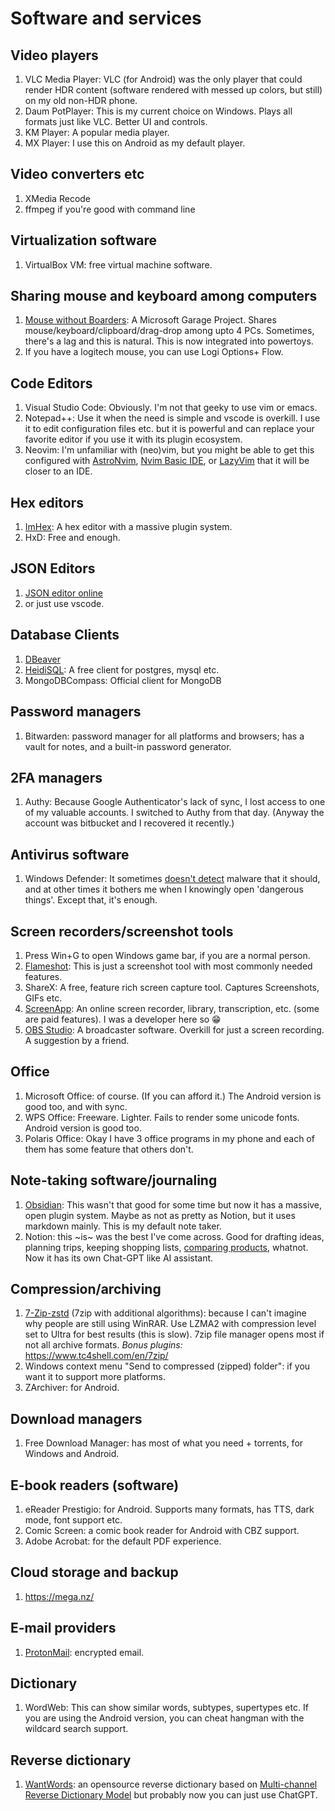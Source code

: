 # Software and services

## Video players

1. VLC Media Player: VLC (for Android) was the only player that could render HDR content (software rendered with messed up colors, but still) on my old non-HDR phone.
2. Daum PotPlayer: This is my current choice on Windows. Plays all formats just like VLC. Better UI and controls.
3. KM Player: A popular media player.
4. MX Player: I use this on Android as my default player.

## Video converters etc

1. XMedia Recode
2. ffmpeg if you're good with command line

## Virtualization software

1. VirtualBox VM: free virtual machine software.

## Sharing mouse and keyboard among computers

1. [Mouse without Boarders](https://learn.microsoft.com/en-us/windows/powertoys/mouse-without-borders): A Microsoft Garage Project. Shares mouse/keyboard/clipboard/drag-drop among upto 4 PCs. Sometimes, there's a lag and this is natural. This is now integrated into powertoys.
2. If you have a logitech mouse, you can use Logi Options+ Flow.

## Code Editors

1. Visual Studio Code: Obviously. I'm not that geeky to use vim or emacs.
2. Notepad++: Use it when the need is simple and vscode is overkill. I use it to edit configuration files etc. but it is powerful and can replace your favorite editor if you use it with its plugin ecosystem.
3. Neovim: I'm unfamiliar with (neo)vim, but you might be able to get this configured with [AstroNvim](https://github.com/AstroNvim/AstroNvim), [Nvim Basic IDE](https://github.com/LunarVim/nvim-basic-ide), or [LazyVim](https://www.lazyvim.org/) that it will be closer to an IDE. 

## Hex editors

1. [ImHex](https://github.com/WerWolv/ImHex): A hex editor with a massive plugin system.
2. HxD: Free and enough.

## JSON Editors

1. [JSON editor online](https://jsoneditoronline.org)
2. or just use vscode.

## Database Clients

1. [DBeaver](https://dbeaver.io/)
2. [HeidiSQL](https://www.heidisql.com/): A free client for postgres, mysql etc.
3. MongoDBCompass: Official client for MongoDB

## Password managers

1. Bitwarden: password manager for all platforms and browsers; has a vault for notes, and a built-in password generator.

## 2FA managers

1. Authy: Because Google Authenticator's lack of sync, I lost access to one of my valuable accounts. I switched to Authy from that day. (Anyway the account was bitbucket and I recovered it recently.)

## Antivirus software

1. Windows Defender: It sometimes [doesn't detect](https://twitter.com/hexmint/status/1370578440898846723) malware that it should, and at other times it bothers me when I knowingly open 'dangerous things'. Except that, it's enough.

## Screen recorders/screenshot tools

1. Press Win+G to open Windows game bar, if you are a normal person.
2. [Flameshot](https://flameshot.org/): This is just a screenshot tool with most commonly needed features.
3. ShareX: A free, feature rich screen capture tool. Captures Screenshots, GIFs etc.
4. [ScreenApp](https://screenapp.io): An online screen recorder, library, transcription, etc. (some are paid features). I was a developer here so 😁
5. [OBS Studio](https://obsproject.com/): A broadcaster software. Overkill for just a screen recording. A suggestion by a friend. 

## Office

1. Microsoft Office: of course. (If you can afford it.) The Android version is good too, and with sync.
2. WPS Office: Freeware. Lighter. Fails to render some unicode fonts. Android version is good too.
3. Polaris Office: Okay I have 3 office programs in my phone and each of them has some feature that others don't.

## Note-taking software/journaling

1. [Obsidian](https://obsidian.md/): This wasn't that good for some time but now it has a massive, open plugin system. Maybe as not as pretty as Notion, but it uses markdown mainly. This is my default note taker.
3. Notion: this ~is~ was the best I've come across. Good for drafting ideas, planning trips, keeping shopping lists, [comparing products](https://twitter.com/hexmint/status/1355204683791429634), whatnot. Now it has its own Chat-GPT like AI assistant. 

## Compression/archiving

1. [7-Zip-zstd](https://mcmilk.de/projects/7-Zip-zstd/) (7zip with additional algorithms): because I can't imagine why people are still using WinRAR. Use LZMA2 with compression level set to Ultra for best results (this is slow). 7zip file manager opens most if not all archive formats. _Bonus plugins:_ <https://www.tc4shell.com/en/7zip/>
3. Windows context menu "Send to compressed (zipped) folder": if you want it to support more platforms.
4. ZArchiver: for Android.

## Download managers

1. Free Download Manager: has most of what you need + torrents, for Windows and Android.

## E-book readers (software)

1. eReader Prestigio: for Android. Supports many formats, has TTS, dark mode, font support etc.
2. Comic Screen: a comic book reader for Android with CBZ support.
3. Adobe Acrobat: for the default PDF experience.

## Cloud storage and backup

1. <https://mega.nz/>

## E-mail providers

1. [ProtonMail](https://proton.me): encrypted email.

## Dictionary

1. WordWeb: This can show similar words, subtypes, supertypes etc. If you are using the Android version, you can cheat hangman with the wildcard search support.

## Reverse dictionary

1. [WantWords](https://wantwords.net): an opensource reverse dictionary based on [Multi-channel Reverse Dictionary Model](https://github.com/thunlp/WantWords) but probably now you can just use ChatGPT.
